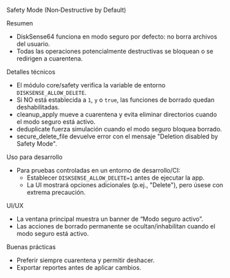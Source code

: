Safety Mode (Non‑Destructive by Default)

Resumen
- DiskSense64 funciona en modo seguro por defecto: no borra archivos del usuario.
- Todas las operaciones potencialmente destructivas se bloquean o se redirigen a cuarentena.

Detalles técnicos
- El módulo core/safety verifica la variable de entorno `DISKSENSE_ALLOW_DELETE`.
- Si NO está establecida a `1`, `y` o `true`, las funciones de borrado quedan deshabilitadas.
- cleanup_apply mueve a cuarentena y evita eliminar directorios cuando el modo seguro está activo.
- deduplicate fuerza simulación cuando el modo seguro bloquea borrado.
- secure_delete_file devuelve error con el mensaje "Deletion disabled by Safety Mode".

Uso para desarrollo
- Para pruebas controladas en un entorno de desarrollo/CI:
  - Establecer `DISKSENSE_ALLOW_DELETE=1` antes de ejecutar la app.
  - La UI mostrará opciones adicionales (p.ej., "Delete"), pero úsese con extrema precaución.

UI/UX
- La ventana principal muestra un banner de “Modo seguro activo”.
- Las acciones de borrado permanente se ocultan/inhabilitan cuando el modo seguro está activo.

Buenas prácticas
- Preferir siempre cuarentena y permitir deshacer.
- Exportar reportes antes de aplicar cambios.


